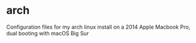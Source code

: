 # arch
Configuration files for my arch linux install on a 2014 Apple Macbook Pro, dual booting with macOS Big Sur
